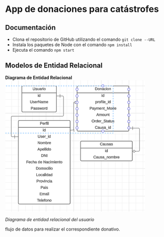 # App de donaciones para catástrofes

## Documentación

- Clona el repositorio de GitHub utilizando el comando `git clone --URL`
- Instala los paquetes de Node con el comando `npm install`
- Ejecuta el comando `npm start`

## Modelos de Entidad Relacional

<strong>Diagrama de Entidad Relacional</strong>
<img src="./public/2024-02-12 17 20 39.png"/>

<i>Diagrama de entidad relacional del usuario</i>
<br/>

<p>flujo de datos para realizar el correspondiente donativo.</p>
